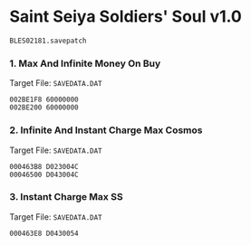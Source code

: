 #  Saint Seiya Soldiers' Soul v1.0 

`BLES02181.savepatch`

### 1. Max And Infinite Money On Buy

Target File: `SAVEDATA.DAT`

```
002BE1F8 60000000
002BE200 60000000
```

### 2. Infinite And Instant Charge Max Cosmos

Target File: `SAVEDATA.DAT`

```
000463B8 D023004C
00046500 D043004C
```

### 3. Instant Charge Max SS

Target File: `SAVEDATA.DAT`

```
000463E8 D0430054
```

